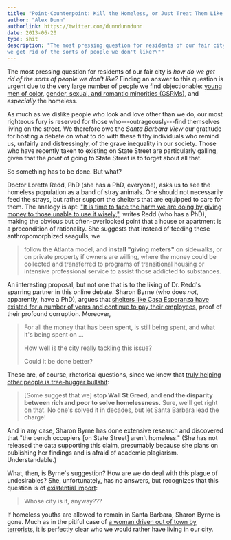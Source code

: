 ```yaml
---
title: "Point-Counterpoint: Kill the Homeless, or Just Treat Them Like Animals?"
author: "Alex Dunn"
authorlink: https://twitter.com/dunndunndunn
date: 2013-06-20
type: shit
description: "The most pressing question for residents of our fair city is \"how do
we get rid of the sorts of people we don't like?\""
---
```


The most pressing question for residents of our fair city is *how do
we get rid of the sorts of people we don't like?* Finding an answer to
this question is urgent due to the very large number of people we find
objectionable:
[young men of color](http://www.independent.com/news/2013/may/16/heated-debate-over-gang-injunction/
"SB Independent: Heated Debate Over Gang Injunction"),
[gender, sexual, and romantic minorities (GSRMs)](http://thebottomline.as.ucsb.edu/2013/05/violent-altercation-breaks-out-in-iv-provoked-by-homophobic-remarks
"Violent Altercation Breaks Out in IV, Provoked By Homophobic
Remarks"), and *especially* the homeless.

As much as we dislike people who look and love other than we do, our
most righteous fury is reserved for those who---outrageously---find
themselves living on the street.  We therefore owe the *Santa Barbara
View* our gratitude for hosting a debate on what to do with these
filthy individuals who remind us, unfairly and distressingly, of the
grave inequality in our society.  Those who have recently taken to
existing on State Street are particularly galling, given that the
*point* of going to State Street is to forget about all that.

So something has to be done.  But what?

Doctor Loretta Redd, PhD (she has a PhD, everyone), asks us to see the
homeless population as a band of stray animals.  One should not
necessarily feed the strays, but rather support the shelters that are
equipped to care for them.  The analogy is apt:
["It is time to face the harm we are doing by giving money to those unable to use it wisely,"](http://www.santabarbaraview.com/more-givingless-helping-santa-barbara6535387/
"More Giving=Less Helping"), writes Redd (who has a PhD), making the
obvious but often-overlooked point that a house or apartment is a
precondition of rationality.  She suggests that instead of feeding
these anthropomorphized seagulls, we

> follow the Atlanta model, and **install "giving meters"** on
> sidewalks, or on private property if owners are willing, where the
> money could be collected and transferred to programs of transitional
> housing or intensive professional service to assist those addicted
> to substances.

An interesting proposal, but not one that is to the liking of
Dr. Redd's sparring partner in this online debate.  Sharon Byrne (who
does *not*, apparently, have a PhD), argues that
[shelters like Casa Esperanza have existed for a number of years and continue to pay their employees](http://www.santabarbaraview.com/the-business-of-homelessness-in-santa-barbara/
"The Business of Homelessness in Santa Barbara, California"), proof of
their profound corruption.  Moreover,

> For all the money that has been spent, is still being spent, and
> what it's being spent on ...
>
> How well is the city really tackling this issue?
>
> Could it be done better?

These are, of course, rhetorical questions, since we know that
[truly helping other people is tree-hugger bullshit](http://www.santabarbaraview.com/whose-city-is-it-anyway2542252/
"Whose City Is It, Anyway?"):

> [Some suggest that we] **stop Wall St Greed, and end the disparity
> between rich and poor to solve homelessness.** Sure, we'll get right
> on that. No one's solved it in decades, but let Santa Barbara lead
> the charge!

And in any case, Sharon Byrne has done extensive research and
discovered that "the bench occupiers [on State Street] aren't
homeless." (She has not released the data supporting this claim,
presumably because she plans on publishing her findings and is afraid
of academic plagiarism.  Understandable.)

What, then, is Byrne's suggestion?  How are we do deal with this
plague of undesirables?  She, unfortunately, has no answers, but
recognizes that this question is of
[existential import](http://www.santabarbaraview.com/whose-city-is-it-anyway2542252/
"Whose City Is It, Anyway?"):

> Whose city is it, anyway???

If homeless youths are allowed to remain in Santa Barbara, Sharon
Byrne is gone.  Much as in the pitiful case of
[a woman driven out of town by terrorists](http://www.independent.com/news/2013/jun/14/sidewalk-weapons/
"Terrorists on Wheels"), it is perfectly clear who we would rather
have living in our city.

